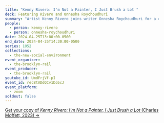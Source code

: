 ```yaml
---
title: "Kenny Rivero: I'm Not a Painter, I Just Brush a Lot "
deck: Featuring Rivero and Onnesha Roychoudhuri
summary: "Artist Kenny Rivero joins writer Onnesha Roychoudhuri for a conversation. "
people:
  - person: kenny-rivero
  - person: onnesha-roychoudhuri
date: 2024-04-25T13:00:00-0500
end_date: 2024-04-25T14:30:00-0500
series: 1052
collections:
  - the-new-social-environment
event_organizer:
  - the-brooklyn-rail
event_producer:
  - the-brooklyn-rail
youtube_id: UmdFrjVf-pI
event_id: rec8tADdQCv1Do5cJ
event_platform:
  - zoom
soldout: false
---
```

[G﻿et your copy of *Kenny Rivero: I'm Not a Painter, I Just Brush a Lot* (Charles Moffett, 2023) →](https://charlesmoffett.com/publications/17-kenny-rivero-i-m-not-a-painter-i-i-just-brush/)